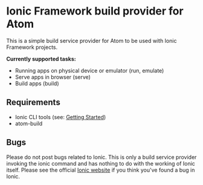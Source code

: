 # Ionic Framework build provider for Atom

This is a simple build service provider for Atom to be used with Ionic Framework projects.

**Currently supported tasks:**

* Running apps on physical device or emulator (run, emulate)
* Serve apps in browser (serve)
* Build apps (build)

## Requirements

* Ionic CLI tools (see: [Getting Started](http://ionicframework.com/getting-started/))
* atom-build

## Bugs
Please do not post bugs related to Ionic. This is only a build service provider invoking the ionic command and has nothing to do with the working of Ionic itself. Please see the official [Ionic website](http://ionicframework.com/) if you think you've found a bug in Ionic.
